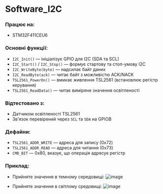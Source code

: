 # Software_I2C

### Працює на:

* STM32F411CEU6

### Основні функції:

* `I2C_Init()` — ініціалізує GPIO для I2C (SDA та SCL)
* `I2C_Start()` / `I2C_Stop()` — формує стартову та стоп-умову I2C
* `I2C_WriteByte(byte)` — надсилає байт даних
* `I2C_ReadByte(ack)` — читає байт з можливістю ACK/NACK
* `TSL2561_PowerOn()` — вмикає живлення TSL2561 (встановлює регістр керування)
* `TSL2561_ReadData()` — читає виміряне значення освітленості

### Відтестовано з:

* Датчиком освітленості TSL2561
* Зв'язок перевірений через `SCL` та `SDA` на GPIOB

### Дефайни:

* `TSL2561_ADDR_WRITE` — адреса для запису (0x72)
* `TSL2561_ADDR_READ` — адреса для читання (0x73)
* `CMD_BIT` — 0x80, вказує, що операція адресує регістр

### Приклад:

* Прийняте значення в темному середовищі:
![image](https://github.com/user-attachments/assets/7b2da330-11a8-4534-ace0-57dde483b146)

* Прийняте значення в світлому средовищі:
![image](https://github.com/user-attachments/assets/2a36df88-1c0d-4af1-9c5b-fcda59cd099e)

